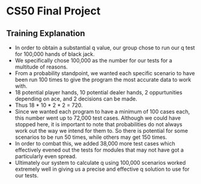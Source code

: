 # CS50 Final Project
## Training Explanation

- In order to obtain a substantial q value, our group chose to run our q test for 100,000 hands of black jack. 
- We specifically chose 100,000 as the number for our tests for a multitude of reasons.
- From a probability standpoint, we wanted each specific scenario to have been run 100 times to give the program the most accurate data to work with. 
- 18 potential player hands, 10 potential dealer hands, 2 oppurtunities depending on ace, and 2 decisions can be made. 
-   Thus 18 * 10 * 2 * 2 = 720. 
- Since we wanted each program to have a minimum of 100 cases each, this number went up to 72,000 test cases. Although we could have stopped here, it is important to note that probabilities do not always work out the way we intend for them to. So there is potential for some scenarios to be run 50 times, while others may get 150 times. 
- In order to combat this, we added 38,000 more test cases which effectively evened out the tests for modules that may not have got a particularly even spread. 
- Ultimately our system to calculate q using 100,000 scenarios worked extremely well in giving us a precise and effective q solution to use for our tests.
